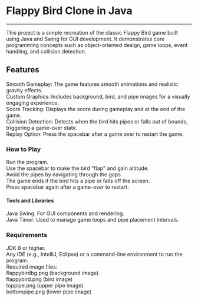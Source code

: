 <h1>Flappy Bird Clone in Java </h1>
<hr>
This project is a simple recreation of the classic Flappy Bird game built using Java and Swing for GUI development. It demonstrates core programming concepts such as object-oriented design, game loops, event handling, and collision detection.

<h2>Features</h2>
Smooth Gameplay: The game features smooth animations and realistic gravity effects. <br>
Custom Graphics: Includes background, bird, and pipe images for a visually engaging experience.<br>
Score Tracking: Displays the score during gameplay and at the end of the game.<br>
Collision Detection: Detects when the bird hits pipes or falls out of bounds, triggering a game-over state. <br>
Replay Option: Press the spacebar after a game over to restart the game. <br>

<h3>How to Play</h3>

Run the program. <br>
Use the spacebar to make the bird "flap" and gain altitude.<br>
Avoid the pipes by navigating through the gaps.<br>
The game ends if the bird hits a pipe or falls off the screen.<br>
Press spacebar again after a game-over to restart.<br>


<h4> Tools and Libraries </h4>
Java Swing: For GUI components and rendering. <br>
Java Timer: Used to manage game loops and pipe placement intervals.<br>

<h3> Requirements</h3>
JDK 8 or higher. <br>
Any IDE (e.g., IntelliJ, Eclipse) or a command-line environment to run the program. <br>
Required image files: <br>
flappybirdbg.png (background image) <br>
flappybird.png (bird image)<br>
toppipe.png (upper pipe image) <br>
bottompipe.png (lower pipe image)
